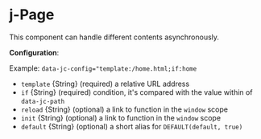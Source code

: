 # j-Page

This component can handle different contents asynchronously.

__Configuration__:

Example: `data-jc-config="template:/home.html;if:home`

- `template` {String} (required) a relative URL address
- `if` {String} (required) condition, it's compared with the value within of `data-jc-path`
- `reload` {String} (optional) a link to function in the `window` scope
- `init` {String} (optional) a link to function in the `window` scope
- `default` {String} (optional) a short alias for `DEFAULT(default, true)`